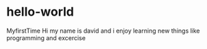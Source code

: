 # hello-world
MyfirstTime
Hi my name is david and i enjoy learning new things like programming and excercise
